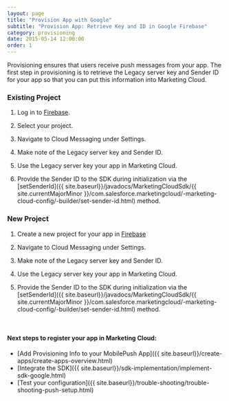 ```yaml
---
layout: page
title: "Provision App with Google"
subtitle: "Provision App: Retrieve Key and ID in Google Firebase"
category: provisioning
date: 2015-05-14 12:00:00
order: 1
---
```

Provisioning ensures that users receive push messages from your app. The first step in provisioning is to retrieve the Legacy server key and Sender ID for your app so that you can put this information into Marketing Cloud.

### Existing Project

1. Log in to [Firebase](https://console.firebase.google.com/).

1. Select your project.

1. Navigate to Cloud Messaging under Settings.

1. Make note of the Legacy server key and Sender ID.

1. Use the Legacy server key your app in Marketing Cloud.

1. Provide the Sender ID to the SDK during initialization via the [setSenderId]({{ site.baseurl}}/javadocs/MarketingCloudSdk/{{ site.currentMajorMinor }}/com.salesforce.marketingcloud/-marketing-cloud-config/-builder/set-sender-id.html) method.

### New Project

1. Create a new project for your app in [Firebase](https://console.firebase.google.com/)

1. Navigate to Cloud Messaging under Settings.

1. Make note of the Legacy server key and Sender ID.

1. Use the Legacy server key your app in Marketing Cloud.

1. Provide the Sender ID to the SDK during initialization via the [setSenderId]({{ site.baseurl}}/javadocs/MarketingCloudSdk/{{ site.currentMajorMinor }}/com.salesforce.marketingcloud/-marketing-cloud-config/-builder/set-sender-id.html) method.

<br>

#### Next steps to register your app in Marketing Cloud:

* [Add Provisioning Info to your MobilePush App]({{ site.baseurl}}/create-apps/create-apps-overview.html)
* [Integrate the SDK]({{ site.baseurl}}/sdk-implementation/implement-sdk-google.html)
* [Test your configuration]({{ site.baseurl}}/trouble-shooting/trouble-shooting-push-setup.html)
